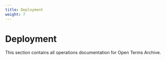 ```yaml
---
title: Deployment
weight: 7
---
```


# Deployment

This section contains all operations documentation for Open Terms Archive.

